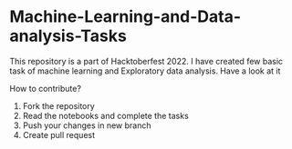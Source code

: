 # Machine-Learning-and-Data-analysis-Tasks
This repository is a part of Hacktoberfest 2022. I have created few basic task of machine learning and Exploratory data analysis. Have a look at it

How to contribute?
1. Fork the repository
2. Read the notebooks and complete the tasks 
3. Push your changes in new branch
4. Create pull request
